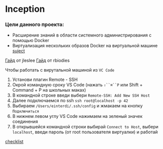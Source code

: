 # Inception
### Цели данного проекта:
- Расширение знаний в области системного администрирования с помощью Docker
- Виртуализация нескольких образов Docker на виртуальной машине
[suject](https://github.com/luta-wolf/inception/tree/main/pdf/inc_subject.pdf)


[Гайд](https://github.com/codesshaman/inception)  от jleslee
[Гайд](https://github.com/rbiodies/Inception/blob/main/README.md) от rbiodies


Чтобы работать с вирутальной машиной из `VC Code`
1. Установи плагин Remote - SSH
2. Окрой командную сроку VS Code (нажать `⇧``⌘``P` или Shift + Command + P на школьных маках)
3. В командной строке введи выбери `Remote-SSH: Add New SSH Host`
4. Далее подключаемся по ssh `ssh root@localhost -p 42`
5. Выбираем `/Users/einterdi/.ssh/config` и жмакаем на кнопку `Подключиться`
6. В нижнем левом углу VS Code нажимаем на зеленый значек соединения
7. В открывшейся командной строки выбирай  `Connect to Host`, выбери `localhost`, введи пароль (от root пользователя виртуалки) и работай


[checklist](https://github.com/luta-wolf/inception/tree/main/pdf/inc_check.pdf)
